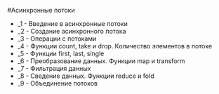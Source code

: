 #Асинхронные потоки

* _1 - Введение в асинхронные потоки
* _2 - Создание асинхронного потока
* _3 - Операции с потоками
* _4 - Функции count, take и drop. Количество элементов в потоке
* _5 - Функции first, last, single
* _6 - Преобразование данных. Функции map и transform
* _7 - Фильтрация данных
* _8 - Сведение данных. Функции reduce и fold
* _9 - Объединение потоков